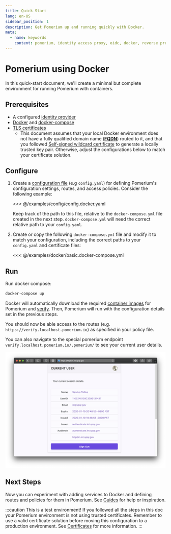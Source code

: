 ```yaml
---
title: Quick-Start
lang: en-US
sidebar_position: 1
description: Get Pomerium up and running quickly with Docker.
meta:
  - name: keywords
    content: pomerium, identity access proxy, oidc, docker, reverse proxy, containers, identity aware proxy
---
```


# Pomerium using Docker

In this quick-start document, we'll create a minimal but complete environment for running Pomerium with containers.

## Prerequisites

- A configured [identity provider]
- [Docker] and [docker-compose]
- [TLS certificates]
  - This document assumes that your local Docker environment does not have a fully qualified domain name (**[FQDN]**) routed to it, and that you followed [Self-signed wildcard certificate] to generate a locally trusted key pair. Otherwise, adjust the configurations below to match your certificate solution.

## Configure

1. Create a [configuration file] (e.g `config.yaml`) for defining Pomerium's configuration settings, routes, and access policies. Consider the following example:

   <<< @/examples/config/config.docker.yaml

   Keep track of the path to this file, relative to the `docker-compose.yml` file created in the next step. `docker-compose.yml` will need the correct relative path to your `config.yaml`.

1. Create or copy the following `docker-compose.yml` file and modify it to match your configuration, including the correct paths to your `config.yaml` and certificate files:

   <<< @/examples/docker/basic.docker-compose.yml

## Run

Run docker compose:

```bash
docker-compose up
```

Docker will automatically download the required [container images] for Pomerium and [verify]. Then, Pomerium will run with the configuration details set in the previous steps.

You should now be able access to the routes (e.g. `https://verify.localhost.pomerium.io`) as specified in your policy file.

You can also navigate to the special pomerium endpoint `verify.localhost.pomerium.io/.pomerium/` to see your current user details.

![currently logged in user](./img/logged-in-as.png)

## Next Steps

Now you can experiment with adding services to Docker and defining routes and policies for them in Pomerium. See [Guides](/guides/readme) for help or inspiration.

:::caution This is a test environment!
If you followed all the steps in this doc your Pomerium environment is not using trusted certificates. Remember to use a valid certificate solution before moving this configuration to a production environment. See [Certificates][tls certificates] for more information.
:::

[configuration file]: reference/readme
[container images]: https://hub.docker.com/r/pomerium/pomerium
[docker]: https://docs.docker.com/install/
[docker-compose]: https://docs.docker.com/compose/install/
[verify]: https://verify.pomerium.com/
[identity provider]: ../identity-providers/readme.md
[tls certificates]: ../topics/certificates
[fqdn]: https://en.wikipedia.org/wiki/Fully_qualified_domain_name
[mkcert]: https://github.com/FiloSottile/mkcert
[Self-signed wildcard certificate]: topics/certificates#self-signed-wildcard-certificate